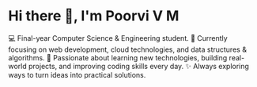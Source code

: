 # Hi there 👋, I'm Poorvi V M

💻 Final-year Computer Science & Engineering student.
🎯 Currently focusing on web development, cloud technologies, and data structures & algorithms.
🌱 Passionate about learning new technologies, building real-world projects, and improving coding skills every day.
✨ Always exploring ways to turn ideas into practical solutions.


